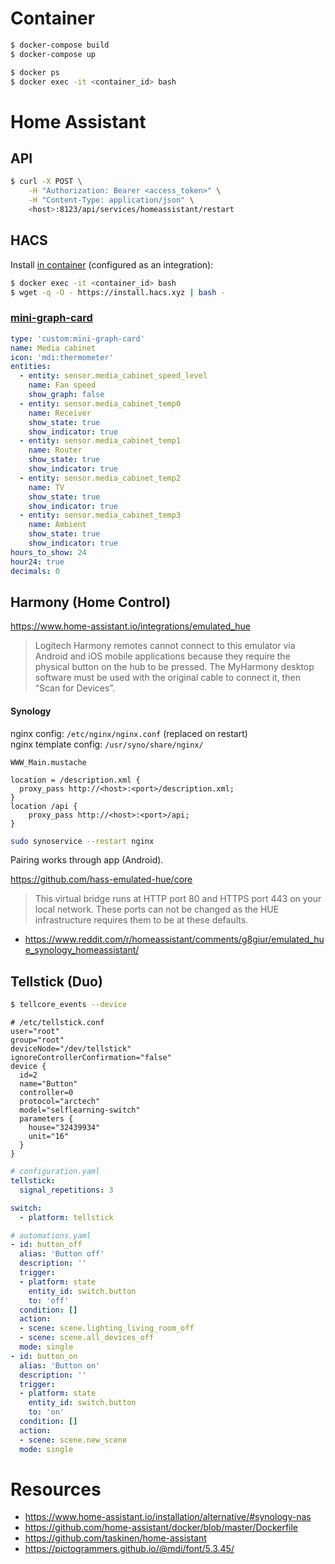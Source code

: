 # Container

```sh
$ docker-compose build
$ docker-compose up

$ docker ps
$ docker exec -it <container_id> bash
```

# Home Assistant

## API

```sh
$ curl -X POST \
    -H "Authorization: Bearer <access_token>" \
    -H "Content-Type: application/json" \
    <host>:8123/api/services/homeassistant/restart
```

## HACS

Install [in container](https://hacs.xyz/docs/installation/installation#home-assistant-container) (configured as an integration):

```sh
$ docker exec -it <container_id> bash
$ wget -q -O - https://install.hacs.xyz | bash -
```

### [mini-graph-card](https://github.com/kalkih/mini-graph-card)

```yaml
type: 'custom:mini-graph-card'
name: Media cabinet
icon: 'mdi:thermometer'
entities:
  - entity: sensor.media_cabinet_speed_level
    name: Fan speed
    show_graph: false
  - entity: sensor.media_cabinet_temp0
    name: Receiver
    show_state: true
    show_indicator: true
  - entity: sensor.media_cabinet_temp1
    name: Router
    show_state: true
    show_indicator: true
  - entity: sensor.media_cabinet_temp2
    name: TV
    show_state: true
    show_indicator: true
  - entity: sensor.media_cabinet_temp3
    name: Ambient
    show_state: true
    show_indicator: true
hours_to_show: 24
hour24: true
decimals: 0
```

## Harmony (Home Control)

https://www.home-assistant.io/integrations/emulated_hue

> Logitech Harmony remotes cannot connect to this emulator via Android and iOS mobile applications because they require the physical button on the hub to be pressed. The MyHarmony desktop software must be used with the original cable to connect it, then “Scan for Devices”.


#### Synology

nginx config: `/etc/nginx/nginx.conf` (replaced on restart)  
nginx template config: `/usr/syno/share/nginx/`

`WWW_Main.mustache`
```nginx
location = /description.xml {
  proxy_pass http://<host>:<port>/description.xml;
}
location /api {
    proxy_pass http://<host>:<port>/api;
}
```
```sh
sudo synoservice --restart nginx
```

Pairing works through app (Android).


https://github.com/hass-emulated-hue/core

> This virtual bridge runs at HTTP port 80 and HTTPS port 443 on your local network. These ports can not be changed as the HUE infrastructure requires them to be at these defaults.

* https://www.reddit.com/r/homeassistant/comments/g8giur/emulated_hue_synology_homeassistant/


## Tellstick (Duo)

```sh
$ tellcore_events --device
```

```
# /etc/tellstick.conf
user="root"
group="root"
deviceNode="/dev/tellstick"
ignoreControllerConfirmation="false"
device {
  id=2
  name="Button"
  controller=0
  protocol="arctech"
  model="selflearning-switch"
  parameters {
    house="32439934"
    unit="16"
  }
}
```

```yaml
# configuration.yaml
tellstick:
  signal_repetitions: 3

switch:
  - platform: tellstick
```
```yaml
# automations.yaml
- id: button_off
  alias: 'Button off'
  description: ''
  trigger:
  - platform: state
    entity_id: switch.button
    to: 'off'
  condition: []
  action:
  - scene: scene.lighting_living_room_off
  - scene: scene.all_devices_off
  mode: single
- id: button_on
  alias: 'Button on'
  description: ''
  trigger:
  - platform: state
    entity_id: switch.button
    to: 'on'
  condition: []
  action:
  - scene: scene.new_scene
  mode: single
```


# Resources

* https://www.home-assistant.io/installation/alternative/#synology-nas
* https://github.com/home-assistant/docker/blob/master/Dockerfile
* https://github.com/taskinen/home-assistant
* https://pictogrammers.github.io/@mdi/font/5.3.45/
